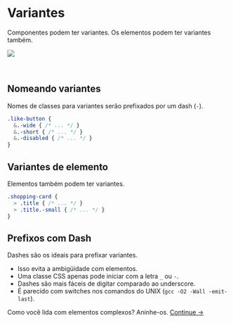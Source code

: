 # Variantes

Componentes podem ter variantes. Os elementos podem ter variantes também.

![](images/component-modifiers.png)

<br>

## Nomeando variantes
Nomes de classes para variantes serão prefixados por um dash (`-`).

  ```scss
  .like-button {
    &.-wide { /* ... */ }
    &.-short { /* ... */ }
    &.-disabled { /* ... */ }
  }
  ```

## Variantes de elemento
Elementos também podem ter variantes.

  ```scss
  .shopping-card {
    > .title { /* ... */ }
    > .title.-small { /* ... */ }
  }
  ```

## Prefixos com Dash
Dashes são os ideais para prefixar variantes.

  * Isso evita a ambigüidade com elementos.
  * Uma classe CSS apenas pode iniciar com a letra `_` ou `-`.
  * Dashes são mais fáceis de digitar comparado ao underscore.
  * É parecido com switches nos comandos do UNIX (`gcc -O2 -Wall -emit-last`).

Como você lida com elementos complexos? Aninhe-os.
[Continue →](nested-components.md)
<!-- {p:.pull-box} -->
